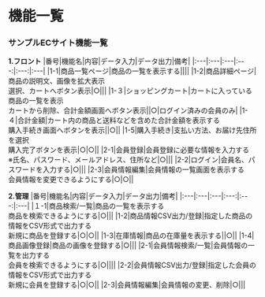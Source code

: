 # 機能一覧
### サンプルECサイト機能一覧
**1.フロント**
|番号|機能名|内容|データ入力|データ出力|備考|
|:---|:---|:---|:---:|:---:|:---|
|1-1|商品一覧ページ|商品の一覧を表示する||||
|1-2|商品詳細ページ|商品の説明文、画像を拡大表示<br>選択、カートへボタン表示|○|||
|1-３|ショッピングカート|カートに入っている商品の一覧を表示<br>カートから削除、合計金額画面へボタン表示||○|ログイン済みの会員のみ|
|1-４|合計金額|カート内の商品と送料などを含めた合計金額を表示する<br>購入手続き画面へボタンを表示||○||
|1-5|購入手続き|支払い方法、お届け先住所を選択<br>購入完了ボタンを表示|○|○||
|2-1|会員登録|会員登録に必要な情報を入力する<br>※氏名、パスワード、メールアドレス、住所など|○|||
|2-2|ログイン|会員名、パスワードを入力する|○|||
|2-3|会員情報編集|会員情報の一覧画面を表示する<br>会員情報を変更できるようにする|○|○||

**2.管理**
|番号|機能名|内容|データ入力|データ出力|備考|
|:---|:---|:---|:---:|:---:|:---|
|１-1|商品検索/一覧|商品の一覧を表示する<br>商品を検索できるようにする|○|||
|1-2|商品情報CSV出力/登録|指定した商品の情報をCSV形式で出力する<br>新規に商品を登録する|○|○||
|1-3|在庫情報|商品の在庫量を表示する||○||
|1-4|商品画像登録|商品の画像を登録する|○|||
|2-1|会員情報検索/一覧|会員情報の一覧を出力する<br>会員を検索できるようにする|○||||
|2-2|会員情報CSV出力/登録|指定した会員の情報をCSV形式で出力する<br>新規に会員を登録する|○|○||
|2-3|会員情報編集|会員情報の変更、削除|○|||

